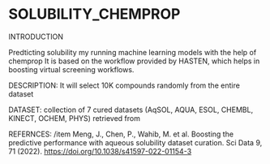 # SOLUBILITY_CHEMPROP
INTRODUCTION

Predticting solubility my running machine learning models with the help of chemprop
It is based on the workflow provided by HASTEN, which helps in boosting virtual screening workflows. 

DESCRIPTION:
It will select 10K compounds randomly from the entire dataset 

DATASET: collection of 7 cured datasets (AqSOL, AQUA, ESOL, CHEMBL, KINECT, OCHEM, PHYS) retrieved from 


REFERNCES: 
/item Meng, J., Chen, P., Wahib, M. et al. Boosting the predictive performance with aqueous solubility dataset curation. Sci Data 9, 71 (2022). https://doi.org/10.1038/s41597-022-01154-3
